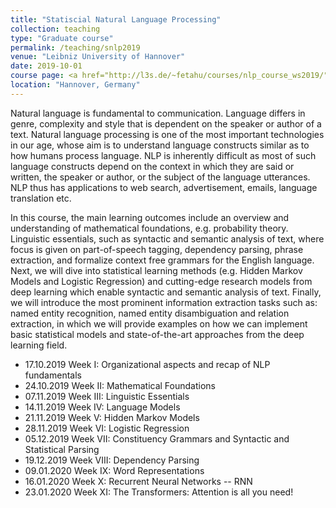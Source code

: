 ```yaml
---
title: "Statiscial Natural Language Processing"
collection: teaching
type: "Graduate course"
permalink: /teaching/snlp2019
venue: "Leibniz University of Hannover"
date: 2019-10-01
course page: <a href="http://l3s.de/~fetahu/courses/nlp_course_ws2019/"> page</a>
location: "Hannover, Germany"
---
```


Natural language is fundamental to communication. Language differs in genre, complexity and style that is dependent on the speaker or author of a text. Natural language processing is one of the most important technologies in our age, whose aim is to understand language constructs similar as to how humans process language. NLP is inherently difficult as most of such language constructs depend on the context in which they are said or written, the speaker or author, or the subject of the language utterances. NLP thus has applications to web search, advertisement, emails, language translation etc. 

In this course, the main learning outcomes include an overview and understanding of mathematical foundations, e.g. probability theory. Linguistic essentials, such as syntactic and semantic analysis of text, where focus is given on part-of-speech tagging, dependency parsing, phrase extraction, and formalize context free grammars for the English language. Next, we will dive into statistical learning methods (e.g. Hidden Markov Models and Logistic Regression) and cutting-edge research models from deep learning which enable syntactic and semantic analysis of text. Finally, we will introduce the most prominent information extraction tasks such as: named entity recognition, named entity disambiguation and relation extraction, in which we will provide examples on how we can implement basic statistical models and state-of-the-art approaches from the deep learning field.

*	17.10.2019	Week I: Organizational aspects and recap of NLP fundamentals
* 24.10.2019	Week II: Mathematical Foundations
* 07.11.2019	Week III: Linguistic Essentials
* 14.11.2019	Week IV: Language Models
* 21.11.2019	Week V: Hidden Markov Models
* 28.11.2019	Week VI: Logistic Regression
* 05.12.2019	Week VII: Constituency Grammars and Syntactic and Statistical Parsing
* 19.12.2019	Week VIII: Dependency Parsing
* 09.01.2020	Week IX: Word Representations
* 16.01.2020	Week X: Recurrent Neural Networks -- RNN
* 23.01.2020	Week XI: The Transformers: Attention is all you need!	
